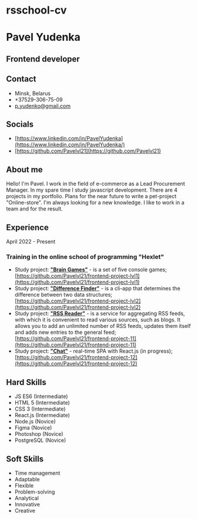 # rsschool-cv

# Pavel Yudenka

## Frontend developer

## Contact
* Minsk, Belarus
* +37529-306-75-09
* [p.yudenko@gmail.com](mailto:p.yudenko@gmail.com)

## Socials
* [https://www.linkedin.com/in/PavelYudenka](https://www.linkedin.com/in/PavelYudenka/)
* [https://github.com/Pavelvl21](https://github.com/Pavelvl21)

## About me
Hello! I'm Pavel. I work in the field of e-commerce as a Lead Procurement Manager. In my spare time I study javascript development. There are 4 projects in my portfolio. Plans for the near future to write a pet-project "Online-store". I'm always looking for a new knowledge. I like to work in a team and for the result.

## Experience
April 2022 - Present
### Training in the online school of programming "Hexlet"
* Study project: [**"Brain Games"**](https://github.com/Pavelvl21/frontend-project-lvl1) - is a set of five console games;  
[https://github.com/Pavelvl21/frontend-project-lvl1](https://github.com/Pavelvl21/frontend-project-lvl1)
* Study project: [**"Difference Finder"**](https://github.com/Pavelvl21/frontend-project-lvl2) - is a cli-app that determines the difference between two data structures;  
[https://github.com/Pavelvl21/frontend-project-lvl2](https://github.com/Pavelvl21/frontend-project-lvl2)
* Study project: [**"RSS Reader"**](https://github.com/Pavelvl21/frontend-project-11) - is a service for aggregating RSS feeds, with which it is convenient to read various sources, such as blogs. It allows you to add an unlimited number of RSS feeds, updates them itself and adds new entries to the general feed;
[https://github.com/Pavelvl21/frontend-project-11](https://github.com/Pavelvl21/frontend-project-11)
* Study project: [**"Chat"**](https://github.com/Pavelvl21/frontend-project-12) - real-time SPA with React.js (in progress);  
[https://github.com/Pavelvl21/frontend-project-12](https://github.com/Pavelvl21/frontend-project-12)  

## Hard Skills
* JS ES6 (Intermediate)
* HTML 5 (Intermediate)
* CSS 3 (Intermediate)
* React.js (Intermediate)
* Node.js (Novice)
* Figma (Novice)
* Photoshop (Novice)
* PostgreSQL (Novice)

## Soft Skills
* Time management
* Adaptable
* Flexible
* Problem-solving
* Analytical
* Innovative
* Creative

